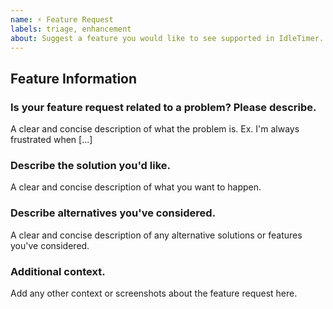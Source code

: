 ```yaml
---
name: ⚡️ Feature Request
labels: triage, enhancement
about: Suggest a feature you would like to see supported in IdleTimer.
---
```


## Feature Information

### Is your feature request related to a problem? Please describe.

A clear and concise description of what the problem is. Ex. I'm always frustrated when [...]

### Describe the solution you'd like.

A clear and concise description of what you want to happen.

### Describe alternatives you've considered.

A clear and concise description of any alternative solutions or features you've considered.

### Additional context.

Add any other context or screenshots about the feature request here.
